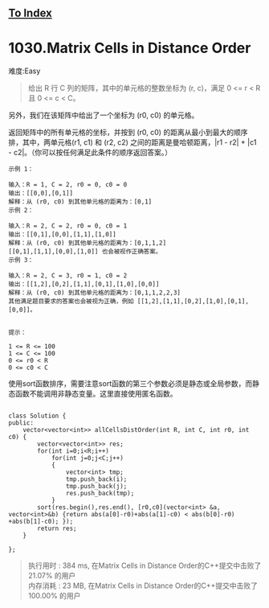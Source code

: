 [To Index](/index.md)
---
# 1030.Matrix Cells in Distance Order
难度:Easy
> 给出 R 行 C 列的矩阵，其中的单元格的整数坐标为 (r, c)，满足 0 <= r < R 且 0 <= c < C。

另外，我们在该矩阵中给出了一个坐标为 (r0, c0) 的单元格。

返回矩阵中的所有单元格的坐标，并按到 (r0, c0) 的距离从最小到最大的顺序排，其中，两单元格(r1, c1) 和 (r2, c2) 之间的距离是曼哈顿距离，|r1 - r2| + |c1 - c2|。（你可以按任何满足此条件的顺序返回答案。）

 
```
示例 1：

输入：R = 1, C = 2, r0 = 0, c0 = 0
输出：[[0,0],[0,1]]
解释：从 (r0, c0) 到其他单元格的距离为：[0,1]
示例 2：

输入：R = 2, C = 2, r0 = 0, c0 = 1
输出：[[0,1],[0,0],[1,1],[1,0]]
解释：从 (r0, c0) 到其他单元格的距离为：[0,1,1,2]
[[0,1],[1,1],[0,0],[1,0]] 也会被视作正确答案。
示例 3：

输入：R = 2, C = 3, r0 = 1, c0 = 2
输出：[[1,2],[0,2],[1,1],[0,1],[1,0],[0,0]]
解释：从 (r0, c0) 到其他单元格的距离为：[0,1,1,2,2,3]
其他满足题目要求的答案也会被视为正确，例如 [[1,2],[1,1],[0,2],[1,0],[0,1],[0,0]]。
 

提示：

1 <= R <= 100
1 <= C <= 100
0 <= r0 < R
0 <= c0 < C
```


使用sort函数排序，需要注意sort函数的第三个参数必须是静态或全局参数，而静态函数不能调用非静态变量。这里直接使用匿名函数。  

```

class Solution {
public:
    vector<vector<int>> allCellsDistOrder(int R, int C, int r0, int c0) {
        vector<vector<int>> res;
        for(int i=0;i<R;i++)
            for(int j=0;j<C;j++)
            {
                vector<int> tmp;
                tmp.push_back(i);
                tmp.push_back(j);
                res.push_back(tmp);
            }
        sort(res.begin(),res.end(), [r0,c0](vector<int> &a, vector<int>&b) {return abs(a[0]-r0)+abs(a[1]-c0) < abs(b[0]-r0) +abs(b[1]-c0); });
        return res;
    }

};
```


> 执行用时 : 384 ms, 在Matrix Cells in Distance Order的C++提交中击败了21.07% 的用户  
内存消耗 : 23 MB, 在Matrix Cells in Distance Order的C++提交中击败了100.00% 的用户
